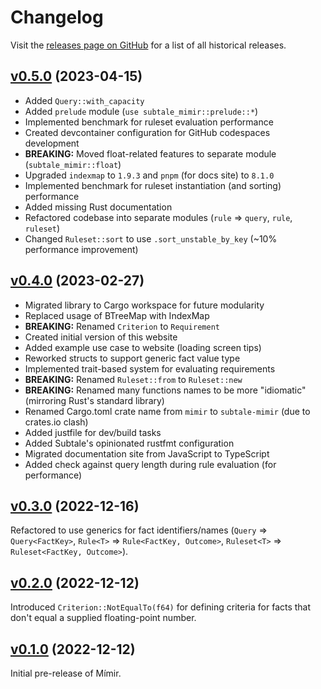 # Changelog

Visit the [releases page on GitHub][releases] for a list of all historical releases.

## [v0.5.0](https://github.com/subtalegames/mimir/releases/tag/v0.5.0) (2023-04-15)

* Added `Query::with_capacity`
* Added `prelude` module (`use subtale_mimir::prelude::*`)
* Implemented benchmark for ruleset evaluation performance
* Created devcontainer configuration for GitHub codespaces development
* **BREAKING:** Moved float-related features to separate module (`subtale_mimir::float`)
* Upgraded `indexmap` to `1.9.3` and `pnpm` (for docs site) to `8.1.0`
* Implemented benchmark for ruleset instantiation (and sorting) performance
* Added missing Rust documentation
* Refactored codebase into separate modules (`rule` => `query`, `rule`, `ruleset`)
* Changed `Ruleset::sort` to use `.sort_unstable_by_key` (~10% performance improvement)

## [v0.4.0](https://github.com/subtalegames/mimir/releases/tag/v0.4.0) (2023-02-27)

* Migrated library to Cargo workspace for future modularity
* Replaced usage of BTreeMap with IndexMap
* **BREAKING:** Renamed `Criterion` to `Requirement`
* Created initial version of this website
* Added example use case to website (loading screen tips)
* Reworked structs to support generic fact value type
* Implemented trait-based system for evaluating requirements
* **BREAKING:** Renamed `Ruleset::from` to `Ruleset::new`
* **BREAKING:** Renamed many functions names to be more "idiomatic" (mirroring Rust's standard library)
* Renamed Cargo.toml crate name from `mimir` to `subtale-mimir` (due to crates.io clash)
* Added justfile for dev/build tasks
* Added Subtale's opinionated rustfmt configuration
* Migrated documentation site from JavaScript to TypeScript
* Added check against query length during rule evaluation (for performance)

## [v0.3.0](https://github.com/subtalegames/mimir/releases/tag/v0.3.0) (2022-12-16)

Refactored to use generics for fact identifiers/names (`Query` => `Query<FactKey>`, `Rule<T>` => `Rule<FactKey, Outcome>`, `Ruleset<T>` => `Ruleset<FactKey, Outcome>`).

## [v0.2.0](https://github.com/subtalegames/mimir/releases/tag/v0.2.0) (2022-12-12)

Introduced `Criterion::NotEqualTo(f64)` for defining criteria for facts that don't equal a supplied floating-point number.

## [v0.1.0](https://github.com/subtalegames/mimir/releases/tag/v0.1.0) (2022-12-12)

Initial pre-release of Mímir.

[releases]: https://github.com/subtalegames/mimir/releases
